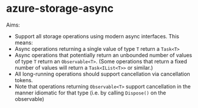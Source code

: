 azure-storage-async
===================

Aims:

- Support all storage operations using modern async interfaces. This means:
 - Async operations returning a single value of type `T` return a `Task<T>`
 - Async operations that potentially return an unbounded number of values of type `T` return an `Observable<T>`. (Some operations that return a fixed number of values will return a `Task<IList<T>>` or similar.)
- All long-running operations should support cancellation via cancellation tokens.
 - Note that operations returning `Observable<T>` support cancellation in the manner idiomatic for that type (i.e. by calling `Dispose()` on the observable)
